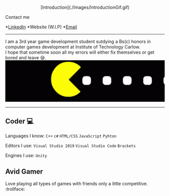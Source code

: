 <p align="center">
  [Introduction](./Images/IntroductionGif.gif)
</p>
Contact me 

*[LinkedIn](https://www.linkedin.com/in/aaron-0-neill/)
*Website (W.I.P)
*[Email](aarononeill74@gmail.com)
___

I am a 3rd year game development student sutdying a Bs(c) honors in computer games development at Institute of Technology Carlow.<br>
I hope that sometime soon all my errors will either fix themselves or get bored and leave :sleepy:.
![GamingPic](Images/Pacman.gif)
___
##  **Coder** :computer:
Languages I know: `C++` `c#` `HTML/CSS` `JavaScript` `Pyhton`

Editors I use: `Visual Studio 2019` `Visual Studio Code` `Brackets`

Engines I use: `Unity`

## **Avid Gamer**
Love playing all types of games with friends only a little competitive. :trollface:

